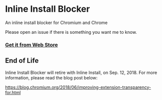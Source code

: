 # Inline Install Blocker

An inline install blocker for Chromium and Chrome

Please open an issue if there is something you want me to know.

### [Get it from Web Store](https://chrome.google.com/webstore/detail/inline-install-blocker/blncobepcbabpbgcifcncbmgojkapcib)

## End of Life

Inline Install Blocker will retire with Inline Install, on Sep. 12, 2018.
For more information, please read the blog post below:

https://blog.chromium.org/2018/06/improving-extension-transparency-for.html
